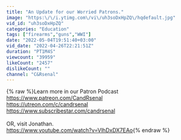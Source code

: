 ```yaml
---
title: "An Update for our Worried Patrons."
image: "https:\/\/i.ytimg.com\/vi\/uh3soDxHpZQ\/hqdefault.jpg"
vid_id: "uh3soDxHpZQ"
categories: "Education"
tags: ["firearms","guns","WWI"]
date: "2022-05-04T19:51:40+03:00"
vid_date: "2022-04-26T22:21:51Z"
duration: "PT1M4S"
viewcount: "39959"
likeCount: "2457"
dislikeCount: ""
channel: "C&Rsenal"
---
```

{% raw %}Learn more in our Patron Podcast<br /><a rel="nofollow" target="blank" href="https://www.patreon.com/CandRsenal">https://www.patreon.com/CandRsenal</a><br /><a rel="nofollow" target="blank" href="https://utreon.com/c/candrsenal">https://utreon.com/c/candrsenal</a><br /><a rel="nofollow" target="blank" href="https://www.subscribestar.com/candrsenal">https://www.subscribestar.com/candrsenal</a><br /><br />OR, visit Jonathan.<br /><a rel="nofollow" target="blank" href="https://www.youtube.com/watch?v=VlhDxDX7EAo">https://www.youtube.com/watch?v=VlhDxDX7EAo</a>{% endraw %}

